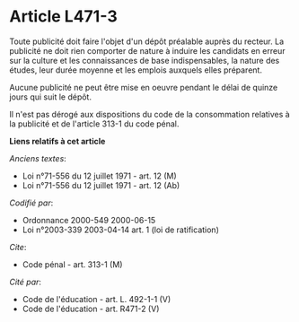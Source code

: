 # Article L471-3

Toute publicité doit faire l'objet d'un dépôt préalable auprès du recteur. La publicité ne doit rien comporter de nature à
induire les candidats en erreur sur la culture et les connaissances de base indispensables, la nature des études, leur durée
moyenne et les emplois auxquels elles préparent.

Aucune publicité ne peut être mise en oeuvre pendant le délai de quinze jours qui suit le dépôt.

Il n'est pas dérogé aux dispositions du code de la consommation relatives à la publicité et de l'article 313-1 du code pénal.

**Liens relatifs à cet article**

_Anciens textes_:

  - Loi n°71-556 du 12 juillet 1971 - art. 12 (M)
  - Loi n°71-556 du 12 juillet 1971 - art. 12 (Ab)

_Codifié par_:

  - Ordonnance 2000-549 2000-06-15
  - Loi n°2003-339 2003-04-14 art. 1 (loi de ratification)

_Cite_:

  - Code pénal - art. 313-1 (M)

_Cité par_:

  - Code de l'éducation - art. L. 492-1-1 (V)
  - Code de l'éducation - art. R471-2 (V)
